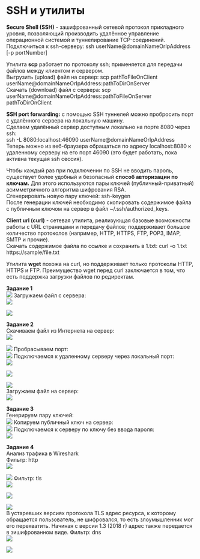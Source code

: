 # SSH и утилиты  
**Secure Shell (SSH)** - зашифрованный сетевой протокол прикладного уровня, позволяющий производить удалённое управление операционной системой и туннелирование TCP-соединений.  
Подключиться к ssh-серверу: ssh userName@domainNameOrIpAddress [-p portNumber]  

Утилита **scp** работает по протоколу ssh; применяется для передачи файлов между клиентом и сервером.  
Выгрузить (upload) файл на сервер: scp pathToFileOnClient userName@domainNameOrIpAddress:pathToDirOnServer  
Скачать (download) файл с сервера: scp userName@domainNameOrIpAddress:pathToFileOnServer pathToDirOnClient  

**SSH port forwarding:** c помощью SSH туннелей можно пробросить порт с удалённого сервера на локальную машину.  
Сделаем удалённый сервер доступным локально на порте 8080 через ssh:  
ssh -L 8080:localhost:46090 userName@domainNameOrIpAddress  
Теперь можно из веб-браузера обращаться по адресу localhost:8080 к удаленному серверу на его порт 46090 (это будет работать, пока активна текущая ssh сессия).  

Чтобы каждый раз при подключении по SSH не вводить пароль, существует более удобный и безопасный **способ авторизации по ключам.** Для этого используются пары ключей (публичный-приватный) асимметричного алгоритма шифрования RSA.  
Сгенерировать новую пару ключей: ssh-keygen  
После генерации ключей необходимо скопировать содержимое файла с публичным ключом на сервер в файл ~/.ssh/authorized_keys.  

**Client url (curl)** - сетевая утилита, реализующая базовые возможности работы с URL страницами и передачу файлов; поддерживает большое количество протоколов (например, HTTP, HTTPS, FTP, POP3, IMAP, SMTP и прочие).  
Скачать содержимое файла по ссылке и сохранить в 1.txt: curl -o 1.txt https://sample/file.txt

Утилита **wget** похожа на curl, но поддерживает только протоколы HTTP, HTTPS и FTP. Преимущество wget перед curl заключается в том, что есть поддержка загрузки файлов по редиректам.  

**Задание 1**  
![](https://raw.githubusercontent.com/MickeyMouseMouse/NetworksLab2021/ssh/ssh/images/task1_1.PNG "")
Загружаем файл с сервера:  
![](https://raw.githubusercontent.com/MickeyMouseMouse/NetworksLab2021/ssh/ssh/images/task1_2.PNG "")

![](https://raw.githubusercontent.com/MickeyMouseMouse/NetworksLab2021/ssh/ssh/images/task1_3.PNG "")

**Задание 2**  
Скачиваем файл из Интернета на сервер:  
![](https://raw.githubusercontent.com/MickeyMouseMouse/NetworksLab2021/ssh/ssh/images/task2_1.PNG "")

![](https://raw.githubusercontent.com/MickeyMouseMouse/NetworksLab2021/ssh/ssh/images/task2_2.PNG "")
Пробрасываем порт:  
![](https://raw.githubusercontent.com/MickeyMouseMouse/NetworksLab2021/ssh/ssh/images/task2_3.PNG "")
Подключаемся к удаленному серверу через локальный порт:  
![](https://raw.githubusercontent.com/MickeyMouseMouse/NetworksLab2021/ssh/ssh/images/task2_4.PNG "")

![](https://raw.githubusercontent.com/MickeyMouseMouse/NetworksLab2021/ssh/ssh/images/task2_5.PNG "")

![](https://raw.githubusercontent.com/MickeyMouseMouse/NetworksLab2021/ssh/ssh/images/task2_6.PNG "")  
Загружаем файл на сервер:  
![](https://raw.githubusercontent.com/MickeyMouseMouse/NetworksLab2021/ssh/ssh/images/task2_7.PNG "")

**Задание 3**  
Генерируем пару ключей:  
![](https://raw.githubusercontent.com/MickeyMouseMouse/NetworksLab2021/ssh/ssh/images/task3_1.PNG "")
Копируем публичный ключ на сервер:  
![](https://raw.githubusercontent.com/MickeyMouseMouse/NetworksLab2021/ssh/ssh/images/task3_2.PNG "")
Подключаемся к серверу по ключу без ввода пароля:  
![](https://raw.githubusercontent.com/MickeyMouseMouse/NetworksLab2021/ssh/ssh/images/task3_3.PNG "")

**Задание 4**  
Анализ трафика в Wireshark  
Фильтр: http  
![](https://raw.githubusercontent.com/MickeyMouseMouse/NetworksLab2021/ssh/ssh/images/task4_1.PNG "")

![](https://raw.githubusercontent.com/MickeyMouseMouse/NetworksLab2021/ssh/ssh/images/task4_2.PNG "")
Фильтр: tls  
![](https://raw.githubusercontent.com/MickeyMouseMouse/NetworksLab2021/ssh/ssh/images/task4_3.PNG "")

![](https://raw.githubusercontent.com/MickeyMouseMouse/NetworksLab2021/ssh/ssh/images/task4_4.PNG "")

![](https://raw.githubusercontent.com/MickeyMouseMouse/NetworksLab2021/ssh/ssh/images/task4_5.PNG "")  
В устаревших версиях протокола TLS адрес ресурса, к которому обращается пользователь, не шифровался, то есть злоумышленник мог его перехватить. Начиная с версии 1.3 (2018 г) адрес также передается в зишифрованном виде.
Фильтр: dns  
![](https://raw.githubusercontent.com/MickeyMouseMouse/NetworksLab2021/ssh/ssh/images/task4_6.PNG "")

![](https://raw.githubusercontent.com/MickeyMouseMouse/NetworksLab2021/ssh/ssh/images/task4_7.PNG "")